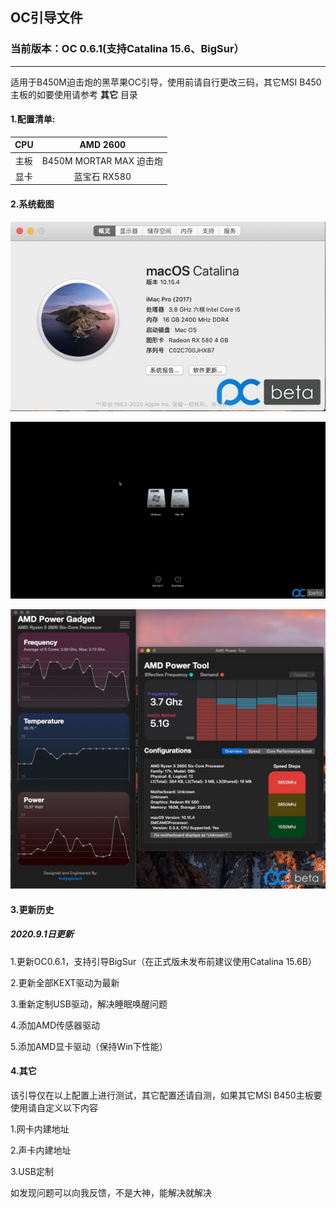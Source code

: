 ## OC引导文件

### 当前版本：OC 0.6.1(支持Catalina 15.6、BigSur）
----------------------

适用于B450M迫击炮的黑苹果OC引导，使用前请自行更改三码，其它MSI B450主板的如要使用请参考 **其它** 目录

#### 1.配置清单:

| CPU | AMD 2600 |
| :----: | :------: |
| 主板 | B450M MORTAR MAX 迫击炮 |
| 显卡 | 蓝宝石 RX580 |

#### 2.系统截图
![](截图/1.jpg)



![](截图/2.png)



![](截图/3.jpg)



#### 3.更新历史

##### 2020.9.1日更新

1.更新OC0.6.1，支持引导BigSur（在正式版未发布前建议使用Catalina 15.6B）

2.更新全部KEXT驱动为最新

3.重新定制USB驱动，解决睡眠唤醒问题

4.添加AMD传感器驱动

5.添加AMD显卡驱动（保持Win下性能）

#### 4.其它

该引导仅在以上配置上进行测试，其它配置还请自测，如果其它MSI B450主板要使用请自定义以下内容

1.网卡内建地址

2.声卡内建地址

3.USB定制

如发现问题可以向我反馈，不是大神，能解决就解决







